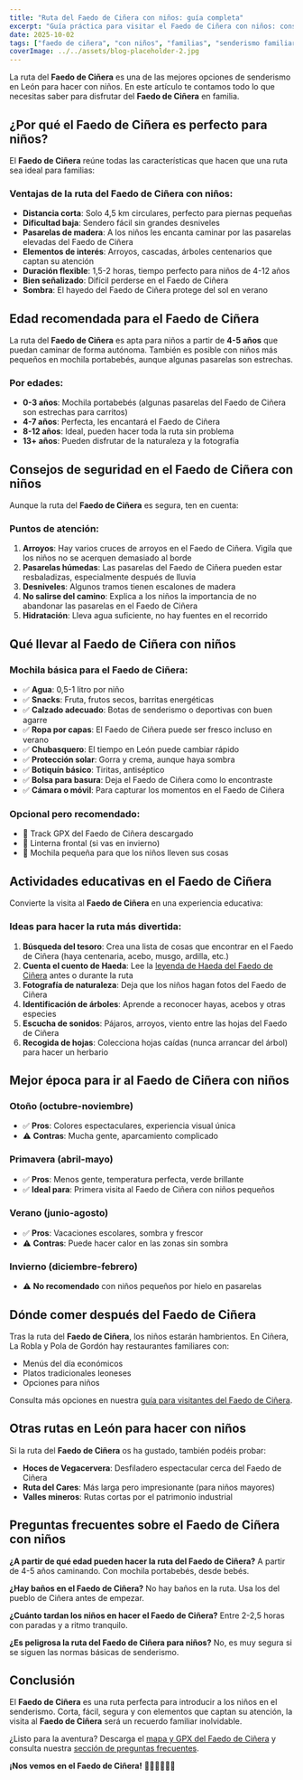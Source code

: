 ```yaml
---
title: "Ruta del Faedo de Ciñera con niños: guía completa"
excerpt: "Guía práctica para visitar el Faedo de Ciñera con niños: consejos de seguridad, qué llevar, actividades educativas y cómo hacer que la ruta sea divertida para toda la familia."
date: 2025-10-02
tags: ["faedo de ciñera", "con niños", "familias", "senderismo familiar"]
coverImage: ../../assets/blog-placeholder-2.jpg
---
```


La ruta del **Faedo de Ciñera** es una de las mejores opciones de senderismo en León para hacer con niños. En este artículo te contamos todo lo que necesitas saber para disfrutar del **Faedo de Ciñera** en familia.

## ¿Por qué el Faedo de Ciñera es perfecto para niños?

El **Faedo de Ciñera** reúne todas las características que hacen que una ruta sea ideal para familias:

### Ventajas de la ruta del Faedo de Ciñera con niños:

- **Distancia corta**: Solo 4,5 km circulares, perfecto para piernas pequeñas
- **Dificultad baja**: Sendero fácil sin grandes desniveles
- **Pasarelas de madera**: A los niños les encanta caminar por las pasarelas elevadas del Faedo de Ciñera
- **Elementos de interés**: Arroyos, cascadas, árboles centenarios que captan su atención
- **Duración flexible**: 1,5-2 horas, tiempo perfecto para niños de 4-12 años
- **Bien señalizado**: Difícil perderse en el Faedo de Ciñera
- **Sombra**: El hayedo del Faedo de Ciñera protege del sol en verano

## Edad recomendada para el Faedo de Ciñera

La ruta del **Faedo de Ciñera** es apta para niños a partir de **4-5 años** que puedan caminar de forma autónoma. También es posible con niños más pequeños en mochila portabebés, aunque algunas pasarelas son estrechas.

### Por edades:

- **0-3 años**: Mochila portabebés (algunas pasarelas del Faedo de Ciñera son estrechas para carritos)
- **4-7 años**: Perfecta, les encantará el Faedo de Ciñera
- **8-12 años**: Ideal, pueden hacer toda la ruta sin problema
- **13+ años**: Pueden disfrutar de la naturaleza y la fotografía

## Consejos de seguridad en el Faedo de Ciñera con niños

Aunque la ruta del **Faedo de Ciñera** es segura, ten en cuenta:

### Puntos de atención:

1. **Arroyos**: Hay varios cruces de arroyos en el Faedo de Ciñera. Vigila que los niños no se acerquen demasiado al borde
2. **Pasarelas húmedas**: Las pasarelas del Faedo de Ciñera pueden estar resbaladizas, especialmente después de lluvia
3. **Desniveles**: Algunos tramos tienen escalones de madera
4. **No salirse del camino**: Explica a los niños la importancia de no abandonar las pasarelas en el Faedo de Ciñera
5. **Hidratación**: Lleva agua suficiente, no hay fuentes en el recorrido

## Qué llevar al Faedo de Ciñera con niños

### Mochila básica para el Faedo de Ciñera:

- ✅ **Agua**: 0,5-1 litro por niño
- ✅ **Snacks**: Fruta, frutos secos, barritas energéticas
- ✅ **Calzado adecuado**: Botas de senderismo o deportivas con buen agarre
- ✅ **Ropa por capas**: El Faedo de Ciñera puede ser fresco incluso en verano
- ✅ **Chubasquero**: El tiempo en León puede cambiar rápido
- ✅ **Protección solar**: Gorra y crema, aunque haya sombra
- ✅ **Botiquín básico**: Tiritas, antiséptico
- ✅ **Bolsa para basura**: Deja el Faedo de Ciñera como lo encontraste
- ✅ **Cámara o móvil**: Para capturar los momentos en el Faedo de Ciñera

### Opcional pero recomendado:

- 📱 Track GPX del Faedo de Ciñera descargado
- 🔦 Linterna frontal (si vas en invierno)
- 🎒 Mochila pequeña para que los niños lleven sus cosas

## Actividades educativas en el Faedo de Ciñera

Convierte la visita al **Faedo de Ciñera** en una experiencia educativa:

### Ideas para hacer la ruta más divertida:

1. **Búsqueda del tesoro**: Crea una lista de cosas que encontrar en el Faedo de Ciñera (haya centenaria, acebo, musgo, ardilla, etc.)
2. **Cuenta el cuento de Haeda**: Lee la [leyenda de Haeda del Faedo de Ciñera](/haeda) antes o durante la ruta
3. **Fotografía de naturaleza**: Deja que los niños hagan fotos del Faedo de Ciñera
4. **Identificación de árboles**: Aprende a reconocer hayas, acebos y otras especies
5. **Escucha de sonidos**: Pájaros, arroyos, viento entre las hojas del Faedo de Ciñera
6. **Recogida de hojas**: Colecciona hojas caídas (nunca arrancar del árbol) para hacer un herbario

## Mejor época para ir al Faedo de Ciñera con niños

### Otoño (octubre-noviembre)
- ✅ **Pros**: Colores espectaculares, experiencia visual única
- ⚠️ **Contras**: Mucha gente, aparcamiento complicado

### Primavera (abril-mayo)
- ✅ **Pros**: Menos gente, temperatura perfecta, verde brillante
- ✅ **Ideal para**: Primera visita al Faedo de Ciñera con niños pequeños

### Verano (junio-agosto)
- ✅ **Pros**: Vacaciones escolares, sombra y frescor
- ⚠️ **Contras**: Puede hacer calor en las zonas sin sombra

### Invierno (diciembre-febrero)
- ⚠️ **No recomendado** con niños pequeños por hielo en pasarelas

## Dónde comer después del Faedo de Ciñera

Tras la ruta del **Faedo de Ciñera**, los niños estarán hambrientos. En Ciñera, La Robla y Pola de Gordón hay restaurantes familiares con:

- Menús del día económicos
- Platos tradicionales leoneses
- Opciones para niños

Consulta más opciones en nuestra [guía para visitantes del Faedo de Ciñera](/guia-visitantes).

## Otras rutas en León para hacer con niños

Si la ruta del **Faedo de Ciñera** os ha gustado, también podéis probar:

- **Hoces de Vegacervera**: Desfiladero espectacular cerca del Faedo de Ciñera
- **Ruta del Cares**: Más larga pero impresionante (para niños mayores)
- **Valles mineros**: Rutas cortas por el patrimonio industrial

## Preguntas frecuentes sobre el Faedo de Ciñera con niños

**¿A partir de qué edad pueden hacer la ruta del Faedo de Ciñera?**
A partir de 4-5 años caminando. Con mochila portabebés, desde bebés.

**¿Hay baños en el Faedo de Ciñera?**
No hay baños en la ruta. Usa los del pueblo de Ciñera antes de empezar.

**¿Cuánto tardan los niños en hacer el Faedo de Ciñera?**
Entre 2-2,5 horas con paradas y a ritmo tranquilo.

**¿Es peligrosa la ruta del Faedo de Ciñera para niños?**
No, es muy segura si se siguen las normas básicas de senderismo.

## Conclusión

El **Faedo de Ciñera** es una ruta perfecta para introducir a los niños en el senderismo. Corta, fácil, segura y con elementos que captan su atención, la visita al **Faedo de Ciñera** será un recuerdo familiar inolvidable.

¿Listo para la aventura? Descarga el [mapa y GPX del Faedo de Ciñera](/ruta/faedo-de-cinera) y consulta nuestra [sección de preguntas frecuentes](/faq).

**¡Nos vemos en el Faedo de Ciñera!** 🥾🌳👨‍👩‍👧‍👦
